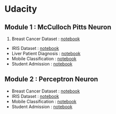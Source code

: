 # Udacity
## Module 1 :  McCulloch Pitts Neuron
1. Breast Cancer Dataset : [notebook](https://github.com/anubhavgupta1/Udacity/blob/main/McCulloch%20Pitts%20Neuron/Breast%20Cancer/BreastCancer.ipynb)
* IRIS Dataset : [notebook](https://github.com/anubhavgupta1/Udacity/blob/main/McCulloch%20Pitts%20Neuron/Iris/IrisDataset.ipynb)
* Liver Patient Diagnosis : [notebook](https://github.com/anubhavgupta1/Udacity/blob/main/McCulloch%20Pitts%20Neuron/Liver%20Patient%20Diagnosis/LiverPatientDiagnosis.ipynb)
* Mobile Classification : [notebook](https://github.com/anubhavgupta1/Udacity/blob/main/McCulloch%20Pitts%20Neuron/Mobile%20Classification/MobileClassification.ipynb)
* Student Admission : [notebook](https://github.com/anubhavgupta1/Udacity/blob/main/McCulloch%20Pitts%20Neuron/Student%20Admission/StudentAdmission.ipynb)

## Module 2 :  Perceptron Neuron
* Breast Cancer Dataset : [notebook](https://github.com/anubhavgupta1/Udacity/blob/main/Perceptron/Breast%20Cancer/BreastCancer.ipynb)
* IRIS Dataset : [notebook](https://github.com/anubhavgupta1/Udacity/blob/main/Perceptron/Iris/IrisDataset.ipynb)
* Mobile Classification : [notebook](https://github.com/anubhavgupta1/Udacity/blob/main/Perceptron/Mobile%20Classification/MobileClassification.ipynb)
* Student Admission : [notebook](https://github.com/anubhavgupta1/Udacity/blob/main/Perceptron/Student%20Admission/StudentAdmission.ipynb)
